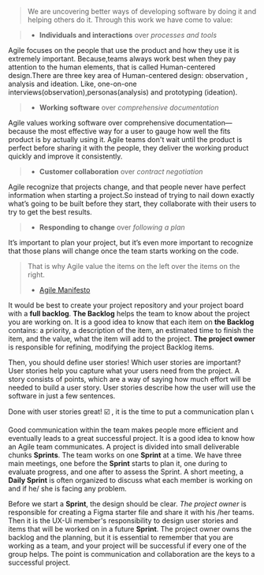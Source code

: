 <!-- credit to @samirm00 -->

> We are uncovering better ways of developing
> software by doing it and helping others do it.
> Through this work we have come to value:

> - **Individuals and interactions** over _processes and tools_

Agile focuses on the people that use the product and how they use it is extremely important. Because,teams always work best when they
pay attention to the human elements, that is called Human-centered design.There are three key area of Human-centered design: observation
, analysis and ideation. Like, one-on-one interviews(observation),personas(analysis) and prototyping (ideation).

> - **Working software** over _comprehensive documentation_

Agile values working software over comprehensive documentation—because the most effective way for a user to gauge how well the fits
product is by actually using it. Agile teams don't wait until the product is perfect before sharing it with the people, they deliver the
working product quickly and improve it consistently.

> - **Customer collaboration** over _contract negotiation_

Agile recognize that projects change, and that people never have perfect information when starting a project.So instead of trying to nail down exactly what’s going to be built before they start, they collaborate with their users to try to get the best results.

> - **Responding to change** over _following a plan_

It’s important to plan your project, but it’s even more important to recognize that those plans will change once the team starts working on the code.

> That is why Agile value the items on the left over the items on the right.
>
> - [Agile Manifesto](https://agilemanifesto.org/)

It would be best to create your project repository and your project board with a **full backlog**. **The Backlog** helps the team to know about the project you are working on. It is a good idea to know that each item on **the Backlog** contains: a priority, a description of the item, an estimated time to finish the item, and the value, what the item will add to the project. **The project owner** is responsible for refining, modifying the project Backlog items.

Then, you should define user stories! Which user stories are important? User stories help you capture what your users need from the project. A story consists of points, which are a way of saying how much effort will be needed to build a user story. User stories describe how the user will use the software in just a few sentences.

Done with user stories great! :ballot_box_with_check: , it is the time to put a communication plan :telephone_receiver:

Good communication within the team makes people more efficient and eventually leads to a great successful project. It is a good idea to know how an Agile team communicates. A project is divided into small deliverable chunks **Sprints**. The team works on one **Sprint** at a time. We have three main meetings, one before the **Sprint** starts to plan it, one during to evaluate progress, and one after to assess the Sprint. A short meeting, a **Daily Sprint** is often organized to discuss what each member is working on and if he/ she is facing any problem.

Before we start a **Sprint**, the design should be clear. _The project owner_ is responsible for creating a Figma starter file and share it with his /her teams. Then it is the UX-Ui member's responsibility to design user stories and items that will be worked on in a future **Sprint**.
The project owner owns the backlog and the planning, but it is essential to remember that you are working as a team, and your project will be successful if every one of the group helps. The point is communication and collaboration are the keys to a successful project.

